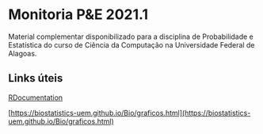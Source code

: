 # **Monitoria P&E 2021.1**

Material complementar disponibilizado para a disciplina de Probabilidade e Estatística do curso de Ciência da Computação na Universidade Federal de Alagoas.

## Links úteis

[RDocumentation](https://www.rdocumentation.org)

[https://biostatistics-uem.github.io/Bio/graficos.html](https://biostatistics-uem.github.io/Bio/graficos.html)
